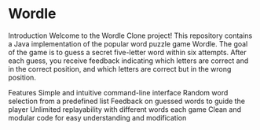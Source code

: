 # Wordle

Introduction
Welcome to the Wordle Clone project! This repository contains a Java implementation of the popular word puzzle game Wordle. The goal of the game is to guess a secret five-letter word within six attempts. After each guess, you receive feedback indicating which letters are correct and in the correct position, and which letters are correct but in the wrong position.

Features
Simple and intuitive command-line interface
Random word selection from a predefined list
Feedback on guessed words to guide the player
Unlimited replayability with different words each game
Clean and modular code for easy understanding and modification
